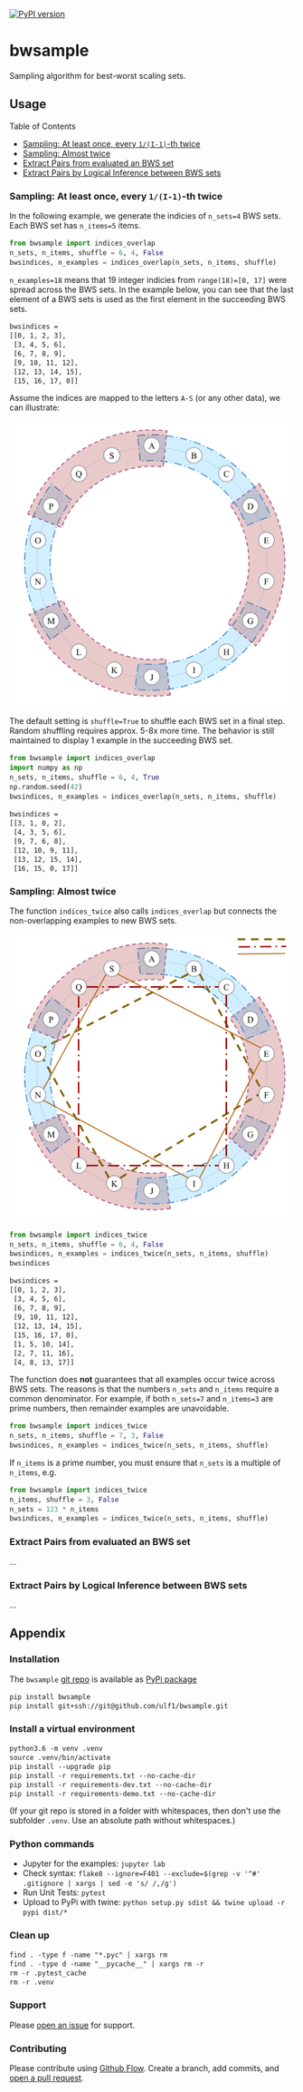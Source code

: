 [![PyPI version](https://badge.fury.io/py/bwsample.svg)](https://badge.fury.io/py/bwsample)

# bwsample
Sampling algorithm for best-worst scaling sets.

## Usage
Table of Contents

* [Sampling: At least once, every `1/(I-1)`-th twice](#sampling-at-least-once-every-1i-1-th-twice)
* [Sampling: Almost twice](#sampling-almost-twice)
* [Extract Pairs from evaluated an BWS set](#extract-pairs-from-evaluated-an-bws-set)
* [Extract Pairs by Logical Inference between BWS sets](#extract-pairs-by-logical-inference-between-bws-sets)


### Sampling: At least once, every `1/(I-1)`-th twice
In the following example, we generate the indicies of `n_sets=4` BWS sets.
Each BWS set has `n_items=5` items.


```python
from bwsample import indices_overlap
n_sets, n_items, shuffle = 6, 4, False
bwsindices, n_examples = indices_overlap(n_sets, n_items, shuffle)
```

`n_examples=18` means that 19 integer indicies from `range(18)=[0, 17]` were spread across the BWS sets. In the example below, you can see that the last element of a BWS sets is used as the first element in the succeeding BWS sets.

```
bwsindices = 
[[0, 1, 2, 3],
 [3, 4, 5, 6],
 [6, 7, 8, 9],
 [9, 10, 11, 12],
 [12, 13, 14, 15],
 [15, 16, 17, 0]]
```

Assume the indices are mapped to the letters `A-S` (or any other data),
we can illustrate:

![Overlapping BWS sets.](/docs/bwsample-overlap.png)



The default setting is `shuffle=True` to shuffle each BWS set in a final step. 
Random shuffling requires approx. 5-8x more time. 
The behavior is still maintained to display 1 example in the succeeding BWS set.

```python
from bwsample import indices_overlap
import numpy as np
n_sets, n_items, shuffle = 6, 4, True
np.random.seed(42)
bwsindices, n_examples = indices_overlap(n_sets, n_items, shuffle)
```

```
bwsindices = 
[[3, 1, 0, 2],
 [4, 3, 5, 6],
 [9, 7, 6, 8],
 [12, 10, 9, 11],
 [13, 12, 15, 14],
 [16, 15, 0, 17]]
```


### Sampling: Almost twice
The function `indices_twice` also calls `indices_overlap` but connects the non-overlapping examples to new BWS sets.

![Connect not overlapped examples to new BWS sets.](/docs/bwsample-twice.png)


```python
from bwsample import indices_twice
n_sets, n_items, shuffle = 6, 4, False
bwsindices, n_examples = indices_twice(n_sets, n_items, shuffle)
bwsindices
```

```
bwsindices = 
[[0, 1, 2, 3],
 [3, 4, 5, 6],
 [6, 7, 8, 9],
 [9, 10, 11, 12],
 [12, 13, 14, 15],
 [15, 16, 17, 0],
 [1, 5, 10, 14],
 [2, 7, 11, 16],
 [4, 8, 13, 17]]
```

The function does **not** guarantees that all examples occur twice across BWS sets.
The reasons is that the numbers `n_sets` and `n_items` require a common denominator.
For example, if both `n_sets=7` and `n_items=3`  are prime numbers, then remainder examples are unavoidable. 

```python
from bwsample import indices_twice
n_sets, n_items, shuffle = 7, 3, False
bwsindices, n_examples = indices_twice(n_sets, n_items, shuffle)
```


If `n_items` is a prime number, you must ensure that `n_sets` is a multiple of `n_items`, e.g.

```python
from bwsample import indices_twice
n_items, shuffle = 3, False
n_sets = 123 * n_items
bwsindices, n_examples = indices_twice(n_sets, n_items, shuffle)
```



### Extract Pairs from evaluated an BWS set
...

### Extract Pairs by Logical Inference between BWS sets
...

## Appendix

### Installation
The `bwsample` [git repo](http://github.com/ulf1/bwsample) is available as [PyPi package](https://pypi.org/project/bwsample)

```
pip install bwsample
pip install git+ssh://git@github.com/ulf1/bwsample.git
```

### Install a virtual environment

```
python3.6 -m venv .venv
source .venv/bin/activate
pip install --upgrade pip
pip install -r requirements.txt --no-cache-dir
pip install -r requirements-dev.txt --no-cache-dir
pip install -r requirements-demo.txt --no-cache-dir
```

(If your git repo is stored in a folder with whitespaces, then don't use the subfolder `.venv`. Use an absolute path without whitespaces.)

### Python commands

* Jupyter for the examples: `jupyter lab`
* Check syntax: `flake8 --ignore=F401 --exclude=$(grep -v '^#' .gitignore | xargs | sed -e 's/ /,/g')`
* Run Unit Tests: `pytest`
* Upload to PyPi with twine: `python setup.py sdist && twine upload -r pypi dist/*`

### Clean up 

```
find . -type f -name "*.pyc" | xargs rm
find . -type d -name "__pycache__" | xargs rm -r
rm -r .pytest_cache
rm -r .venv
```


### Support
Please [open an issue](https://github.com/ulf1/bwsample/issues/new) for support.


### Contributing
Please contribute using [Github Flow](https://guides.github.com/introduction/flow/). Create a branch, add commits, and [open a pull request](https://github.com/ulf1/bwsample/compare/).
